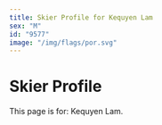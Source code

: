 ```yaml
---
title: Skier Profile for Kequyen Lam
sex: "M"
id: "9577"
image: "/img/flags/por.svg" 
---
```


# Skier Profile

This page is for: Kequyen Lam.
    